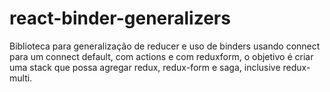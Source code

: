 # react-binder-generalizers
Biblioteca para generalização de reducer e uso de binders usando connect para um connect default, com actions e com reduxform, o objetivo é criar uma stack que possa agregar redux, redux-form e saga, inclusive redux-multi.

